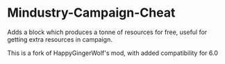 # Mindustry-Campaign-Cheat
Adds a block which produces a tonne of resources for free, useful for getting extra resources in campaign.

This is a fork of HappyGingerWolf's mod, with added compatibility for 6.0
